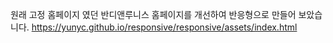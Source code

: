 원래 고정 홈페이지 였던 반디앤루니스 홈페이지를 개선하여 반응형으로 만들어 보았습니다. 
https://yunyc.github.io/responsive/responsive/assets/index.html
